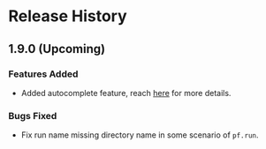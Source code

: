 # Release History

## 1.9.0 (Upcoming)

### Features Added
- Added autocomplete feature, reach [here](https://microsoft.github.io/promptflow/reference/pf-command-reference.html#autocomplete) for more details.

### Bugs Fixed
- Fix run name missing directory name in some scenario of `pf.run`.
